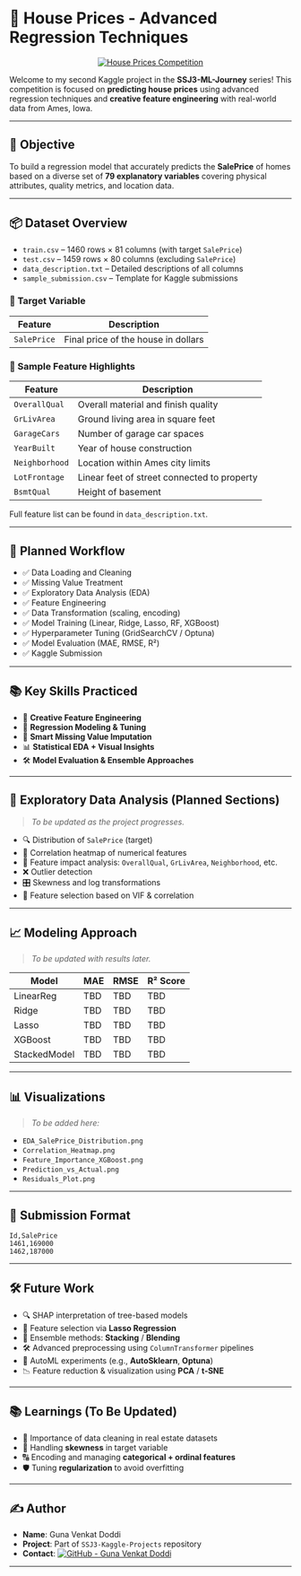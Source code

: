 # 🏡 House Prices - Advanced Regression Techniques
<p align="center">
  <a href="https://www.kaggle.com/competitions/house-prices-advanced-regression-techniques">
    <img src="https://img.shields.io/badge/Kaggle-House_Prices_Competition-blue?style=for-the-badge&logo=kaggle&logoColor=white" alt="House Prices Competition"/>
  </a>
</p>


Welcome to my second Kaggle project in the **SSJ3-ML-Journey** series! This competition is focused on **predicting house prices** using advanced regression techniques and **creative feature engineering** with real-world data from Ames, Iowa.

---

## 🎯 Objective

To build a regression model that accurately predicts the **SalePrice** of homes based on a diverse set of **79 explanatory variables** covering physical attributes, quality metrics, and location data.

---

## 📦 Dataset Overview

- `train.csv` – 1460 rows × 81 columns (with target `SalePrice`)
- `test.csv` – 1459 rows × 80 columns (excluding `SalePrice`)
- `data_description.txt` – Detailed descriptions of all columns
- `sample_submission.csv` – Template for Kaggle submissions

### 📌 Target Variable

| Feature     | Description                        |
|-------------|------------------------------------|
| `SalePrice` | Final price of the house in dollars |

### 📌 Sample Feature Highlights

| Feature        | Description                                      |
|----------------|--------------------------------------------------|
| `OverallQual`  | Overall material and finish quality              |
| `GrLivArea`    | Ground living area in square feet                |
| `GarageCars`   | Number of garage car spaces                      |
| `YearBuilt`    | Year of house construction                       |
| `Neighborhood` | Location within Ames city limits                 |
| `LotFrontage`  | Linear feet of street connected to property      |
| `BsmtQual`     | Height of basement                               |

Full feature list can be found in `data_description.txt`.

---

## 🧪 Planned Workflow

- ✅ Data Loading and Cleaning
- ✅ Missing Value Treatment
- ✅ Exploratory Data Analysis (EDA)
- ✅ Feature Engineering
- ✅ Data Transformation (scaling, encoding)
- ✅ Model Training (Linear, Ridge, Lasso, RF, XGBoost)
- ✅ Hyperparameter Tuning (GridSearchCV / Optuna)
- ✅ Model Evaluation (MAE, RMSE, R²)
- ✅ Kaggle Submission

---

## 📚 Key Skills Practiced

- 🧠 **Creative Feature Engineering**
- 📏 **Regression Modeling & Tuning**
- 🧹 **Smart Missing Value Imputation**
- 📊 **Statistical EDA + Visual Insights**
- 🛠️ **Model Evaluation & Ensemble Approaches**

---

## 🧪 Exploratory Data Analysis (Planned Sections)

> _To be updated as the project progresses._

- 🔍 Distribution of `SalePrice` (target)
- 🔁 Correlation heatmap of numerical features
- 🧱 Feature impact analysis: `OverallQual`, `GrLivArea`, `Neighborhood`, etc.
- ❌ Outlier detection
- 🎛️ Skewness and log transformations
- 📐 Feature selection based on VIF & correlation

---

## 📈 Modeling Approach

> _To be updated with results later._

| Model        | MAE   | RMSE  | R² Score |
|--------------|-------|-------|----------|
| LinearReg    | TBD   | TBD   | TBD      |
| Ridge        | TBD   | TBD   | TBD      |
| Lasso        | TBD   | TBD   | TBD      |
| XGBoost      | TBD   | TBD   | TBD      |
| StackedModel | TBD   | TBD   | TBD      |

---

## 📊 Visualizations

> _To be added here:_

- `EDA_SalePrice_Distribution.png`
- `Correlation_Heatmap.png`
- `Feature_Importance_XGBoost.png`
- `Prediction_vs_Actual.png`
- `Residuals_Plot.png`

---

## 💾 Submission Format

```csv
Id,SalePrice
1461,169000
1462,187000
```

---

## 🛠️ Future Work

- 🔍 SHAP interpretation of tree-based models  
- 🧪 Feature selection via **Lasso Regression**  
- 🤝 Ensemble methods: **Stacking** / **Blending**  
- 🛠️ Advanced preprocessing using `ColumnTransformer` pipelines  
- 🤖 AutoML experiments (e.g., **AutoSklearn**, **Optuna**)  
- 📉 Feature reduction & visualization using **PCA** / **t-SNE**

---

## 📚 Learnings (To Be Updated)

- 🧼 Importance of data cleaning in real estate datasets  
- 🎯 Handling **skewness** in target variable  
- 🔠 Encoding and managing **categorical + ordinal features**  
- 🛡️ Tuning **regularization** to avoid overfitting

---

## ✍️ Author

- **Name**: Guna Venkat Doddi  
- **Project**: Part of `SSJ3-Kaggle-Projects` repository  
- **Contact**: [![GitHub - Guna Venkat Doddi](https://img.shields.io/badge/GitHub-Guna--Venkat--Doddi-black?logo=github&style=flat-square)](https://github.com/Guna-Venkat)

---

